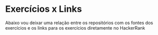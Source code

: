 # Exercícios x Links

Abaixo vou deixar uma relação entre os repositórios com os fontes dos exercícios e os links para os exercícios diretamente no HackerRank